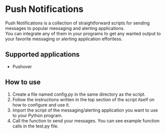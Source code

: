 # Push Notifications

Push Notifications is a collection of straightforward scripts for sending messages to popular messaging and alerting applications.  
You can integrate any of them in your programs to get any wanted output to your favorite messaging or alerting application effortless.

## Supported applications

* Pushover

## How to use

1. Create a file named config.py in the same directory as the script.
2. Follow the instructions written in the top section of the script itself on how to configure and use it.
3. Import the script of the messaging/alerting application you want to use to your Python program.
4. Call the function to send your messages. You can see example function calls in the test.py file.